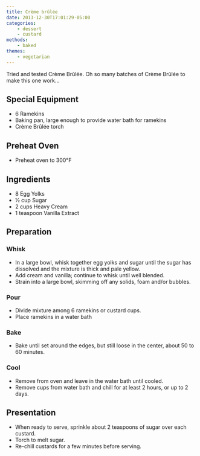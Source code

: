 ```yaml
---
title: Crème brûlée
date: 2013-12-30T17:01:29-05:00
categories: 
    - dessert
    - custard
methods:
    - baked
themes:
    - vegetarian
---
```


Tried and tested Crème Brûlée. Oh so many batches of Crème Brûlée to
make this one work...

## Special Equipment

-   6 Ramekins
-   Baking pan, large enough to provide water bath for ramekins
-   Crème Brûlée torch

## Preheat Oven

-   Preheat oven to 300°F

## Ingredients

-   8 Egg Yolks
-   ½ cup Sugar
-   2 cups Heavy Cream
-   1 teaspoon Vanilla Extract

## Preparation

### Whisk

-   In a large bowl, whisk together egg yolks and sugar until the sugar
    has dissolved and the mixture is thick and pale yellow.
-   Add cream and vanilla; continue to whisk until well blended.
-   Strain into a large bowl, skimming off any solids, foam and/or
    bubbles.

### Pour

-   Divide mixture among 6 ramekins or custard cups.
-   Place ramekins in a water bath

### Bake

-   Bake until set around the edges, but still loose in the center,
    about 50 to 60 minutes.

### Cool

-   Remove from oven and leave in the water bath until cooled.
-   Remove cups from water bath and chill for at least 2 hours, or up to
    2 days.

## Presentation

-   When ready to serve, sprinkle about 2 teaspoons of sugar over each
    custard.
-   Torch to melt sugar.
-   Re-chill custards for a few minutes before serving.

